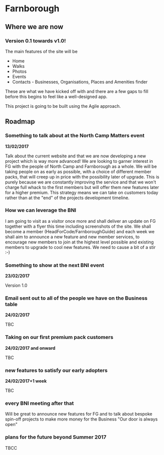 
# Farnborough

## Where we are now 

### Version 0.1 towards v1.0!

The main features of the site will be

* Home
* Walks
* Photos
* Events
* Contacts - Businesses, Organisations, Places and Amenities finder

These are what we have kicked off with and there are a few gaps to fill before this begins to feel like a well-designed app. 

This project is going to be built using the Agile approach.

## Roadmap

### Something to talk about at the North Camp Matters event

__13/02/2017__

Talk about the current website and that we are now developing a new project which is way more advanced! We are looking to garner interest in FG with the people of North Camp
and Farnborough as a whole. We will be taking people on as early as possible, with a choice of different member packs, that will creep up in price with the possibility later of 
upgrade. This is purely because we are constantly improving the service and that we won't charge full whack to the first members but will offer them new features later for a higher premium. 
This strategy means we can take on customers today rather than at the "end" of the projects development timeline.

### How we can leverage the BNI

I am going to visit as a visitor once more and shall deliver an update on FG together with a flyer this time including screenshots of the site. 
We shall become a member (HeadForCode/FarnboroughGuide) and each week we shall aim to announce a new feature and new member services, to encourage new members to join at the highest level possible and existing members to upgrade to cool new features.
We need to cause a bit of a stir :-)

### Something to show at the next BNI event

__23/02/2017__

Version 1.0

### Email sent out to all of the people we have on the Business table

__24/02/2017__

TBC

### Taking on our first premium pack customers

__24/02/2017 and onward__

TBC

### new features to satisfy our early adopters

__24/02/2017+1 week__

TBC

### every BNI meeting after that

Will be great to announce new features for FG and to talk about bespoke spin-off projects to make more money for the Business
"Our door is always open"

### plans for the future beyond Summer 2017

TBCC